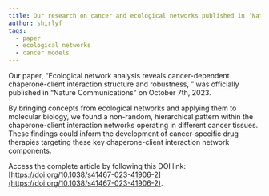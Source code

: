 ```yaml
---
title: Our research on cancer and ecological networks published in ‘Nature Communications’!
author: shirlyf
tags:
  - paper
  - ecological networks
  - cancer models
---
```


Our paper, “Ecological network analysis reveals cancer-dependent chaperone-client interaction structure and robustness, ” was officially published in “Nature Communications” on October 7th, 2023. 

By bringing concepts from ecological networks and applying them to molecular biology, we found a non-random, hierarchical pattern within the chaperone-client interaction networks operating in different cancer tissues. These findings could inform the development of cancer-specific drug therapies targeting these key chaperone-client interaction network components.

Access the complete article by following this DOI link: [https://doi.org/10.1038/s41467-023-41906-2](https://doi.org/10.1038/s41467-023-41906-2).

